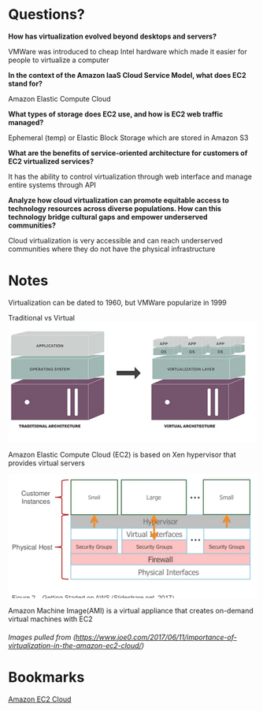 
# Questions?

**How has virtualization evolved beyond desktops and servers?**

VMWare was introduced to cheap Intel hardware which made it easier for people to virtualize a computer

**In the context of the Amazon IaaS Cloud Service Model, what does EC2 stand for?**

Amazon Elastic Compute Cloud


**What types of storage does EC2 use, and how is EC2 web traffic managed?**


Ephemeral (temp) or Elastic Block Storage which are stored in Amazon S3

**What are the benefits of service-oriented architecture for customers of EC2 virtualized services?**

It has the ability to control virtualization through web interface and manage entire systems through API


**Analyze how cloud virtualization can promote equitable access to technology resources across diverse populations. How can this technology bridge cultural gaps and empower underserved communities?**

Cloud virtualization is very accessible and can reach underserved communities where they do not have the physical infrastructure 

# Notes

Virtualization can be dated to 1960, but VMWare popularize in 1999

Traditional vs Virtual
![Alt text](image-1.png)


Amazon Elastic Compute Cloud (EC2) is based on Xen hypervisor that provides virtual servers

![Alt text](image-2.png)


Amazon Machine Image(AMI) is a virtual appliance that creates on-demand virtual machines with EC2


###### Images pulled from (https://www.joe0.com/2017/06/11/importance-of-virtualization-in-the-amazon-ec2-cloud/)

# Bookmarks

[Amazon EC2 Cloud](https://www.joe0.com/2017/06/11/importance-of-virtualization-in-the-amazon-ec2-cloud/)

